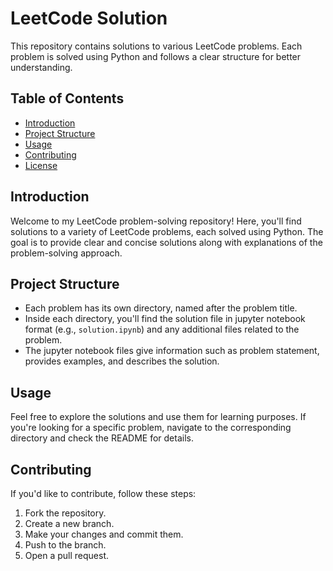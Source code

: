 # LeetCode Solution
This repository contains solutions to various LeetCode problems. Each problem is solved using Python and follows a clear structure for better understanding.

## Table of Contents

- [Introduction](#introduction)
- [Project Structure](#project-structure)
- [Usage](#usage)
- [Contributing](#contributing)
- [License](#license)

## Introduction

Welcome to my LeetCode problem-solving repository! Here, you'll find solutions to a variety of LeetCode problems, each solved using Python. The goal is to provide clear and concise solutions along with explanations of the problem-solving approach.

## Project Structure

- Each problem has its own directory, named after the problem title.
- Inside each directory, you'll find the solution file in jupyter notebook format (e.g., `solution.ipynb`) and any additional files related to the problem.
- The jupyter notebook files give information such as problem statement, provides examples, and describes the solution.

## Usage

Feel free to explore the solutions and use them for learning purposes. If you're looking for a specific problem, navigate to the corresponding directory and check the README for details.

## Contributing

If you'd like to contribute, follow these steps:
1. Fork the repository.
2. Create a new branch.
3. Make your changes and commit them.
4. Push to the branch.
5. Open a pull request.
